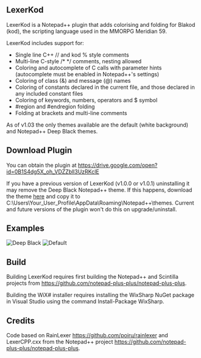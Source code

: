 LexerKod
--------------

LexerKod is a Notepad++ plugin that adds colorising and folding for
Blakod (kod), the scripting language used in the MMORPG Meridian 59.

LexerKod includes support for:
* Single line C++ // and kod % style comments
* Multi-line C-style /* */ comments, nesting allowed
* Coloring and autocomplete of C calls with parameter hints
(autocomplete must be enabled in Notepad++'s settings)
* Coloring of class (&) and message (@) names
* Coloring of constants declared in the current file, and those
declared in any included constant files
* Coloring of keywords, numbers, operators and $ symbol
* #region and #endregion folding
* Folding at brackets and multi-line comments

As of v1.03 the only themes available are the default (white background)
and Notepad++ Deep Black themes.

Download Plugin
--------------
You can obtain the plugin at https://drive.google.com/open?id=0B1S4dg5X_oh_VDZZbll3UzRKclE

If you have a previous version of LexerKod (v1.0.0 or v1.0.1) uninstalling it
may remove the Deep Black Notepad++ theme. If this happens, download
the theme [here](https://drive.google.com/open?id=0B1S4dg5X_oh_ZjhldEZMUDRzdzA)
and copy it to C:\Users\Your_User_Profile\AppData\Roaming\Notepad++\themes.
Current and future versions of the plugin won't do this on upgrade/uninstall.

Examples
--------------
![Deep Black](http://i.imgur.com/IOceOcS.png)
![Default](http://i.imgur.com/RiT0Fmb.png)

Build
--------------
Building LexerKod requires first building the Notepad++ and Scintilla
projects from https://github.com/notepad-plus-plus/notepad-plus-plus.

Building the WiX# installer requires installing the WixSharp NuGet package
in Visual Studio using the command Install-Package WixSharp.

Credits
--------------
Code based on RainLexer https://github.com/poiru/rainlexer and LexerCPP.cxx
from the Notepad++ project https://github.com/notepad-plus-plus/notepad-plus-plus.